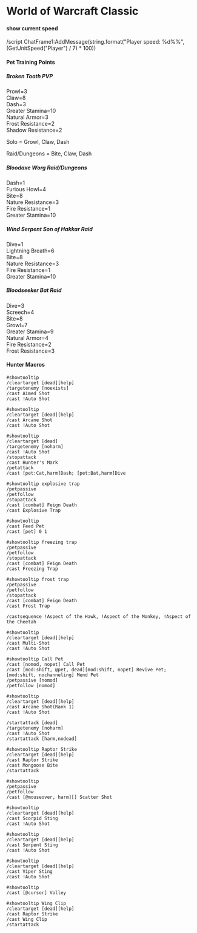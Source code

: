 # World of Warcraft Classic

#### show current speed
/script ChatFrame1:AddMessage(string.format("Player speed: %d%%", (GetUnitSpeed("Player") / 7) * 100))
#### Pet Training Points
##### Broken Tooth PVP<br>

Prowl=3  <br>
Claw=8  <br>
Dash=3  <br>
Greater Stamina=10  <br>
Natural Armor=3  <br>
Frost Resistance=2  <br>
Shadow Resistance=2  <br>

Solo = Growl, Claw, Dash

Raid/Dungeons = Bite, Claw, Dash
##### Bloodaxe Worg Raid/Dungeons
Dash=1  <br>
Furious Howl=4  <br>
Bite=8  <br>
Nature Resistance=3  <br>
Fire Resistance=1  <br>
Greater Stamina=10  <br>
##### Wind Serpent Son of Hakkar Raid
Dive=1  <br>
Lightning Breath=6  <br>
Bite=8  <br>
Nature Resistance=3  <br>
Fire Resistance=1  <br>
Greater Stamina=10  <br>
##### Bloodseeker Bat Raid
Dive=3  <br>
Screech=4  <br>
Bite=8  <br>
Growl=7  <br>
Greater Stamina=9  <br>
Natural Armor=4  <br>
Fire Resistance=2  <br>
Frost Resistance=3  <br>
#### Hunter Macros
```
#showtooltip
/cleartarget [dead][help]
/targetenemy [noexists]
/cast Aimed Shot
/cast !Auto Shot

#showtooltip
/cleartarget [dead][help]
/cast Arcane Shot
/cast !Auto Shot

#showtooltip
/cleartarget [dead]
/targetenemy [noharm]
/cast !Auto Shot
/stopattack
/cast Hunter's Mark
/petattack
/cast [pet:Cat,harm]Dash; [pet:Bat,harm]Dive

#showtooltip explosive trap
/petpassive
/petfollow
/stopattack
/cast [combat] Feign Death
/cast Explosive Trap

#showtooltip
/cast Feed Pet
/cast [pet] 0 1

#showtooltip freezing trap
/petpassive
/petfollow
/stopattack
/cast [combat] Feign Death
/cast Freezing Trap

#showtooltip frost trap
/petpassive
/petfollow
/stopattack
/cast [combat] Feign Death
/cast Frost Trap

/castsequence !Aspect of the Hawk, !Aspect of the Monkey, !Aspect of the Cheetah

#showtooltip
/cleartarget [dead][help]
/cast Multi-Shot
/cast !Auto Shot

#showtooltip Call Pet
/cast [nomod, nopet] Call Pet
/cast [mod:shift, @pet, dead][mod:shift, nopet] Revive Pet; [mod:shift, nochanneling] Mend Pet
/petpassive [nomod]
/petfollow [nomod]

#showtooltip
/cleartarget [dead][help]
/cast Arcane Shot(Rank 1)
/cast !Auto Shot

/startattack [dead]
/targetenemy [noharm]
/cast !Auto Shot
/startattack [harm,nodead]

#showtooltip Raptor Strike
/cleartarget [dead][help]
/cast Raptor Strike
/cast Mongoose Bite
/startattack

#showtooltip
/petpassive
/petfollow
/cast [@mouseover, harm][] Scatter Shot

#showtooltip
/cleartarget [dead][help]
/cast Scorpid Sting
/cast !Auto Shot

#showtooltip
/cleartarget [dead][help]
/cast Serpent Sting
/cast !Auto Shot

#showtooltip
/cleartarget [dead][help]
/cast Viper Sting
/cast !Auto Shot

#showtooltip
/cast [@cursor] Volley

#showtooltip Wing Clip
/cleartarget [dead][help]
/cast Raptor Strike
/cast Wing Clip
/startattack






